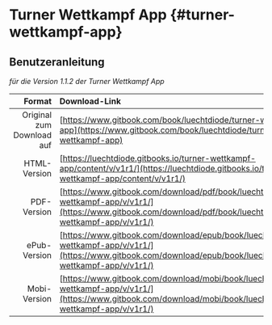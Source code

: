 # Turner Wettkampf App {#turner-wettkampf-app}

## Benutzeranleitung

*für die Version 1.1.2 der Turner Wettkampf App*

| Format  | Download-Link |
|--------:|:--------------|
| Original zum Download auf | [https://www.gitbook.com/book/luechtdiode/turner-wettkampf-app](https://www.gitbook.com/book/luechtdiode/turner-wettkampf-app) |
| HTML-Version              | [https://luechtdiode.gitbooks.io/turner-wettkampf-app/content/v/v1r1/](https://luechtdiode.gitbooks.io/turner-wettkampf-app/content/v/v1r1/) |
| PDF-Version               | [https://www.gitbook.com/download/pdf/book/luechtdiode/turner-wettkampf-app/v/v1r1/](https://www.gitbook.com/download/pdf/book/luechtdiode/turner-wettkampf-app/v/v1r1/) |
| ePub-Version              | [https://www.gitbook.com/download/epub/book/luechtdiode/turner-wettkampf-app/v/v1r1/](https://www.gitbook.com/download/epub/book/luechtdiode/turner-wettkampf-app/v/v1r1/) |
| Mobi-Version              | [https://www.gitbook.com/download/mobi/book/luechtdiode/turner-wettkampf-app/v/v1r1/](https://www.gitbook.com/download/mobi/book/luechtdiode/turner-wettkampf-app/v/v1r1/) |
